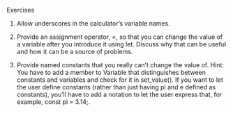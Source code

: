Exercises

1. Allow underscores in the calculator’s variable names.

2. Provide an assignment operator, =, so that you can change the value of a variable after you introduce it using let. Discuss why that can be useful and how it can be a source of problems.

3. Provide named constants that you really can’t change the value of. Hint: You have to add a member to Variable that distinguishes between constants and variables and check for it in set_value(). If you want to let the user define constants (rather than just having pi and e defined as constants), you’ll have to add a notation to let the user express that, for example, const pi = 3.14;.